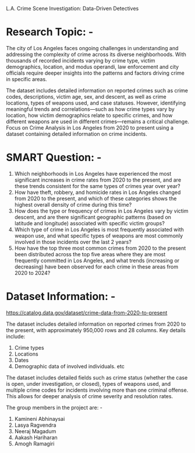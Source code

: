 L.A. Crime Scene Investigation: Data-Driven Detectives

# Research Topic: - 
The city of Los Angeles faces ongoing challenges in understanding and addressing the complexity of crime across its diverse neighborhoods. With thousands of recorded incidents varying by crime type, victim demographics, location, and modus operandi, law enforcement and city officials require deeper insights into the patterns and factors driving crime in specific areas.

The dataset includes detailed information on reported crimes such as crime codes, descriptions, victim age, sex, and descent, as well as crime locations, types of weapons used, and case statuses. However, identifying meaningful trends and correlations—such as how crime types vary by location, how victim demographics relate to specific crimes, and how different weapons are used in different crimes—remains a critical challenge.
Focus on Crime Analysis in Los Angeles from 2020 to present using a dataset containing detailed information on crime incidents.

# SMART Question: - 
1. Which neighborhoods in Los Angeles have experienced the most significant increases in crime rates from 2020 to the present, and are these trends consistent for the same types of crimes year over year?
2. How have theft, robbery, and homicide rates in Los Angeles changed from 2020 to the present, and which of these categories shows the highest overall density of crime during this time?
3. How does the type or frequency of crimes in Los Angeles vary by victim descent, and are there significant geographic patterns (based on latitude and longitude) associated with specific victim groups?
4. Which type of crime in Los Angeles is most frequently associated with weapon use, and what specific types of weapons are most commonly involved in those incidents over the last 2 years?
5. How have the top three most common crimes from 2020 to the present been distributed across the top five areas where they are most frequently committed in Los Angeles, and what trends (increasing or decreasing) have been observed for each crime in these areas from 2020 to 2024?

# Dataset Information: - 
https://catalog.data.gov/dataset/crime-data-from-2020-to-present

The dataset includes detailed information on reported crimes from 2020 to the present, with approximately 950,000 rows and 28 columns. Key details include:
1. Crime types
2. Locations
3. Dates
4. Demographic data of involved individuals. etc

The dataset includes detailed fields such as crime status (whether the case is open, under investigation, or closed), types of weapons used, and multiple crime codes for incidents involving more than one criminal offense. This allows for deeper analysis of crime severity and resolution rates.


The group members in the project are: -
1. Kamineni Abhinaysai
2. Lasya Ragvendra
3. Neeraj Magadum
4. Aakash Hariharan
5. Amogh Ramagiri
